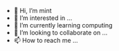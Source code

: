 - 👋 Hi, I’m mint
- 👀 I’m interested in ...
- 🌱 I’m currently learning computing
- 💞️ I’m looking to collaborate on ...
- 📫 How to reach me ...

<!---
marinmp3/marinmp3 is a ✨ special ✨ repository because its `README.md` (this file) appears on your GitHub profile.
You can click the Preview link to take a look at your changes.
--->
